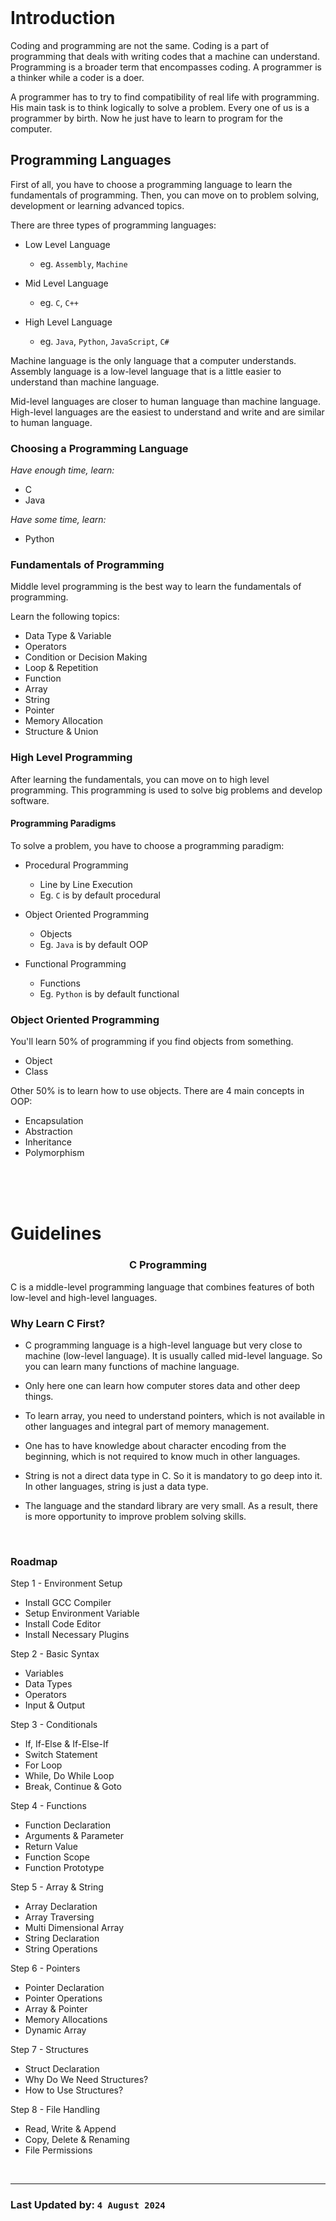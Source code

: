<br/>

# Introduction

Coding and programming are not the same. Coding is a part of programming that deals with writing codes that a machine can understand. Programming is a broader term that encompasses coding. A programmer is a thinker while a coder is a doer.

A programmer has to try to find compatibility of real life with programming. His main task is to think logically to solve a problem. Every one of us is a programmer by birth. Now he just have to learn to program for the computer.

## Programming Languages

First of all, you have to choose a programming language to learn the fundamentals of programming. Then, you can move on to problem solving, development or learning advanced topics.

There are three types of programming languages:

- Low Level Language

  - eg. `Assembly`, `Machine`

- Mid Level Language

  - eg. `C`, `C++`

- High Level Language

  - eg. `Java`, `Python`, `JavaScript`, `C#`

Machine language is the only language that a computer understands. Assembly language is a low-level language that is a little easier to understand than machine language. 

Mid-level languages are closer to human language than machine language. High-level languages are the easiest to understand and write and are similar to human language.

### Choosing a Programming Language

_Have enough time, learn:_

- C
- Java

_Have some time, learn:_

- Python

### Fundamentals of Programming

Middle level programming is the best way to learn the fundamentals of programming.

Learn the following topics:

- Data Type & Variable
- Operators
- Condition or Decision Making
- Loop & Repetition
- Function
- Array
- String
- Pointer
- Memory Allocation
- Structure & Union

### High Level Programming

After learning the fundamentals, you can move on to high level programming. This programming is used to solve big problems and develop software.

#### Programming Paradigms

To solve a problem, you have to choose a programming paradigm:

- Procedural Programming

  - Line by Line Execution
  - Eg. `C` is by default procedural

- Object Oriented Programming

  - Objects
  - Eg. `Java` is by default OOP

- Functional Programming

  - Functions
  - Eg. `Python` is by default functional

### Object Oriented Programming

You'll learn 50% of programming if you find objects from something.

- Object
- Class

Other 50% is to learn how to use objects. There are 4 main concepts in OOP:

- Encapsulation
- Abstraction
- Inheritance
- Polymorphism

<br/>
<br/>
<br/>

# Guidelines

<h3 align="center">C Programming</h3>

C is a middle-level programming language that combines features of both low-level and high-level languages.

### Why Learn C First?

- C programming language is a high-level language but very close to machine (low-level language). It is usually called mid-level language. So you can learn many functions of machine language.

- Only here one can learn how computer stores data and other deep things.

- To learn array, you need to understand pointers, which is not available in other languages and integral part of memory management.

- One has to have knowledge about character encoding from the beginning, which is not required to know much in other languages.

- String is not a direct data type in C. So it is mandatory to go deep into it. In other languages, string is just a data type.

- The language and the standard library are very small. As a result, there is more opportunity to improve problem solving skills.

<br/>

### Roadmap

Step 1 - Environment Setup

- Install GCC Compiler
- Setup Environment Variable
- Install Code Editor
- Install Necessary Plugins

Step 2 - Basic Syntax

- Variables
- Data Types
- Operators
- Input & Output

Step 3 - Conditionals

- If, If-Else & If-Else-If
- Switch Statement
- For Loop
- While, Do While Loop
- Break, Continue & Goto

Step 4 - Functions

- Function Declaration
- Arguments & Parameter
- Return Value
- Function Scope
- Function Prototype

Step 5 - Array & String

- Array Declaration
- Array Traversing
- Multi Dimensional Array
- String Declaration
- String Operations

Step 6 - Pointers

- Pointer Declaration
- Pointer Operations
- Array & Pointer
- Memory Allocations
- Dynamic Array

Step 7 - Structures

- Struct Declaration
- Why Do We Need Structures?
- How to Use Structures?

Step 8 - File Handling

- Read, Write & Append
- Copy, Delete & Renaming
- File Permissions

<br/>
<hr/>

### Last Updated by: `4 August 2024`
